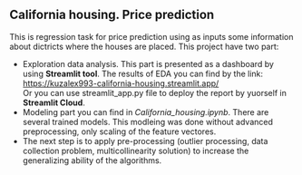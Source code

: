 ## California housing. Price prediction
This is regression task for price prediction using as inputs some information about dictricts where the houses are placed.
This project have two part:
- Exploration data analysis. This part is presented as a dashboard by using **Streamlit tool**. The results of EDA you can find by the link: https://kuzalex993-california-housing.streamlit.app/ <br>
Or you can use streamlit_app.py file to deploy the report by yuorself in **Streamlit Cloud**.
- Modeling part you can find in *California_housing.ipynb*. There are several trained models. This modleing was done without advanced preprocessing, only scaling of the feature vectores.
- The next step is to apply pre-processing (outlier processing, data collection problem, multicollinearity solution) to increase the generalizing ability of the algorithms.
